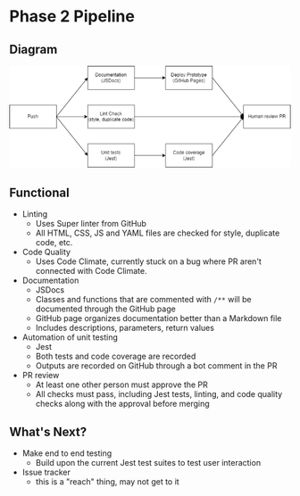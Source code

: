 # Phase 2 Pipeline
## Diagram
![Diagram](phase2.drawio.png)
## Functional 
- Linting 
  - Uses Super linter from GitHub
  - All HTML, CSS, JS and YAML files are checked for style, duplicate code, etc.
- Code Quality
  - Uses Code Climate, currently stuck on a bug where PR aren't connected with Code Climate.
- Documentation
  - JSDocs
  - Classes and functions that are commented with `/**` will be documented through the GitHub page
  - GitHub page organizes documentation better than a Markdown file
  - Includes descriptions, parameters, return values
- Automation of unit testing
  - Jest
  - Both tests and code coverage are recorded
  - Outputs are recorded on GitHub through a bot comment in the PR
- PR review
  - At least one other person must approve the PR
  - All checks must pass, including Jest tests, linting, and code quality checks along with the approval before merging
## What's Next?
- Make end to end testing
	- Build upon the current Jest test suites to test user interaction
- Issue tracker 
	- this is a "reach" thing, may not get to it
